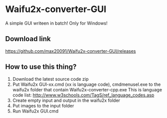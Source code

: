 # Waifu2x-converter-GUI
A simple GUI writeen in batch! Only for Windows!

## Download link
https://github.com/max20091/Waifu2x-converter-GUI/releases

## How to use this thing?
1. Download the latest source code zip
2. Put Waifu2x GUI-xx.cmd (xx is language code), cmdmenusel.exe to the waifu2x folder that contain Waifu2x-converter-cpp.exe
This is language code list: http://www.w3schools.com/TagS/ref_language_codes.asp
3. Create empty input and output in the waifu2x folder
4. Put images to the input folder
5. Run Waifu2x GUI.cmd
